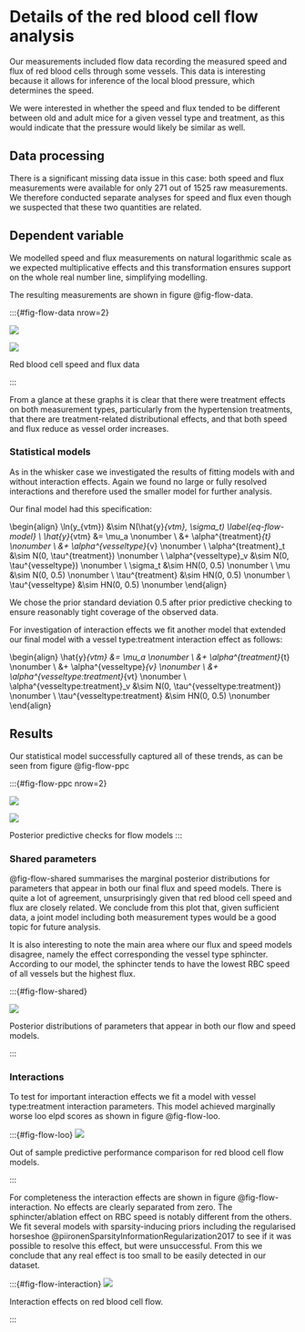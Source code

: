 # Details of the red blood cell flow analysis

Our measurements included flow data recording the measured speed and flux of red
blood cells through some vessels. This data is interesting because it allows for
inference of the local blood pressure, which determines the speed. 

We were interested in whether the speed and flux tended to be different between
old and adult mice for a given vessel type and treatment, as this would indicate
that the pressure would likely be similar as well.

## Data processing

There is a significant missing data issue in this case: both speed and flux
measurements were available for only 271 out of 1525 raw measurements. We
therefore conducted separate analyses for speed and flux even though we
suspected that these two quantities are related.

## Dependent variable

We modelled speed and flux measurements on natural logarithmic scale as we
expected multiplicative effects and this transformation ensures support on the
whole real number line, simplifying modelling.

The resulting measurements are shown in figure @fig-flow-data.

:::{#fig-flow-data nrow=2}

![](../plots/flow-speed-measurements.png)

![](../plots/flow-flux-measurements.png)

Red blood cell speed and flux data

:::

From a glance at these graphs it is clear that there were treatment effects
on both measurement types, particularly from the hypertension treatments, that
there are treatment-related distributional effects, and that both speed and flux
reduce as vessel order increases.


### Statistical models

As in the whisker case we investigated the results of fitting models with
and without interaction effects. Again we found no large or fully resolved
interactions and therefore used the smaller model for further analysis.

Our final model had this specification:

\begin{align}
\ln(y_{vtm}) &\sim N(\hat{y}_{vtm}, \sigma_t) \label{eq-flow-model} \\
\hat{y}_{vtm} &= \mu_a \nonumber \\
  &+ \alpha^{treatment}_{t} \nonumber \\
  &+ \alpha^{vesseltype}_{v} \nonumber \\
\alpha^{treatment}_t &\sim N(0, \tau^{treatment}) \nonumber \\
\alpha^{vesseltype}_v &\sim N(0, \tau^{vesseltype}) \nonumber \\
\sigma_t &\sim HN(0, 0.5) \nonumber \\
\mu &\sim N(0, 0.5) \nonumber \\
\tau^{treatment} &\sim HN(0, 0.5) \nonumber \\
\tau^{vesseltype} &\sim HN(0, 0.5) \nonumber
\end{align}

We chose the prior standard deviation 0.5 after prior predictive checking to
ensure reasonably tight coverage of the observed data.

For investigation of interaction effects we fit another model that extended our
final model with a vessel type:treatment interaction effect as follows:

\begin{align}
\hat{y}_{vtm} &= \mu_a \nonumber \\
  &+ \alpha^{treatment}_{t} \nonumber \\
  &+ \alpha^{vesseltype}_{v} \nonumber \\
  &+ \alpha^{vesseltype:treatment}_{vt} \nonumber \\
\alpha^{vesseltype:treatment}_v &\sim N(0, \tau^{vesseltype:treatment}) \nonumber \\
\tau^{vesseltype:treatment} &\sim HN(0, 0.5) \nonumber
\end{align}

## Results


Our statistical model successfully captured all of these trends, as can be seen
from figure @fig-flow-ppc

:::{#fig-flow-ppc nrow=2}

![](../plots/flow-basic-speed-posterior-predictive.png)

![](../plots/flow-basic-flux-posterior-predictive.png)

Posterior predictive checks for flow models
:::

### Shared parameters

@fig-flow-shared summarises the marginal posterior distributions for parameters
that appear in both our final flux and speed models. There is quite a lot of
agreement, unsurprisingly given that red blood cell speed and flux are closely
related. We conclude from this plot that, given sufficient data, a joint model
including both measurement types would be a good topic for future analysis.

It is also interesting to note the main area where our flux and speed models
disagree, namely the effect corresponding the vessel type sphincter. According
to our model, the sphincter tends to have the lowest RBC speed of all vessels
but the highest flux.

:::{#fig-flow-shared}

![](../plots/flow-shared-parameters.png)

Posterior distributions of parameters that appear in both our flow and speed
models. 

:::

### Interactions

To test for important interaction effects we fit a model with vessel
type:treatment interaction parameters. This model achieved marginally worse
loo elpd scores as shown in figure @fig-flow-loo. 

:::{#fig-flow-loo}
![](../plots/flow-loo.png)

Out of sample predictive performance comparison for red blood cell flow models.

:::

For completeness the interaction effects are shown in figure
@fig-flow-interaction. No effects are clearly separated from zero. The
sphincter/ablation effect on RBC speed is notably different from the others.
We fit several models with sparsity-inducing priors including the regularised
horseshoe @piironenSparsityInformationRegularization2017 to see if it was
possible to resolve this effect, but were unsuccessful. From this we conclude
that any real effect is too small to be easily detected in our dataset.

:::{#fig-flow-interaction}
![](../plots/flow-interaction-parameters.png)

Interaction effects on red blood cell flow.

:::

